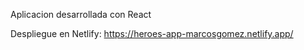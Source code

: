 Aplicacion desarrollada con React 

Despliegue en Netlify:
https://heroes-app-marcosgomez.netlify.app/
